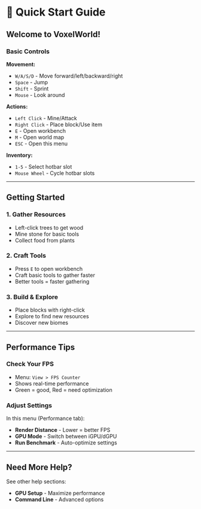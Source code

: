 # 🚀 Quick Start Guide

## Welcome to VoxelWorld!

### Basic Controls

**Movement:**
- `W/A/S/D` - Move forward/left/backward/right
- `Space` - Jump
- `Shift` - Sprint
- `Mouse` - Look around

**Actions:**
- `Left Click` - Mine/Attack
- `Right Click` - Place block/Use item
- `E` - Open workbench
- `M` - Open world map
- `ESC` - Open this menu

**Inventory:**
- `1-5` - Select hotbar slot
- `Mouse Wheel` - Cycle hotbar slots

---

## Getting Started

### 1. Gather Resources
- Left-click trees to get wood
- Mine stone for basic tools
- Collect food from plants

### 2. Craft Tools
- Press `E` to open workbench
- Craft basic tools to gather faster
- Better tools = faster gathering

### 3. Build & Explore
- Place blocks with right-click
- Explore to find new resources
- Discover new biomes

---

## Performance Tips

### Check Your FPS
- Menu: `View > FPS Counter`
- Shows real-time performance
- Green = good, Red = need optimization

### Adjust Settings
In this menu (Performance tab):
- **Render Distance** - Lower = better FPS
- **GPU Mode** - Switch between iGPU/dGPU
- **Run Benchmark** - Auto-optimize settings

---

## Need More Help?

See other help sections:
- **GPU Setup** - Maximize performance
- **Command Line** - Advanced options
